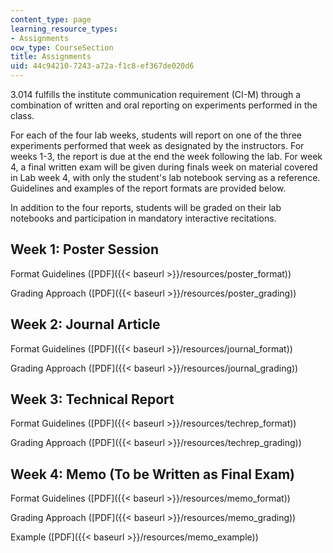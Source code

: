 ```yaml
---
content_type: page
learning_resource_types:
- Assignments
ocw_type: CourseSection
title: Assignments
uid: 44c94210-7243-a72a-f1c8-ef367de020d6
---
```


3.014 fulfills the institute communication requirement (CI-M) through a combination of written and oral reporting on experiments performed in the class.

For each of the four lab weeks, students will report on one of the three experiments performed that week as designated by the instructors. For weeks 1-3, the report is due at the end the week following the lab. For week 4, a final written exam will be given during finals week on material covered in Lab week 4, with only the student's lab notebook serving as a reference. Guidelines and examples of the report formats are provided below.

In addition to the four reports, students will be graded on their lab notebooks and participation in mandatory interactive recitations.

Week 1: Poster Session
----------------------

Format Guidelines ([PDF]({{< baseurl >}}/resources/poster_format))

Grading Approach ([PDF]({{< baseurl >}}/resources/poster_grading))

Week 2: Journal Article
-----------------------

Format Guidelines ([PDF]({{< baseurl >}}/resources/journal_format))

Grading Approach ([PDF]({{< baseurl >}}/resources/journal_grading))

Week 3: Technical Report
------------------------

Format Guidelines ([PDF]({{< baseurl >}}/resources/techrep_format))

Grading Approach ([PDF]({{< baseurl >}}/resources/techrep_grading))

Week 4: Memo (To be Written as Final Exam)
------------------------------------------

Format Guidelines ([PDF]({{< baseurl >}}/resources/memo_format))

Grading Approach ([PDF]({{< baseurl >}}/resources/memo_grading))

Example ([PDF]({{< baseurl >}}/resources/memo_example))